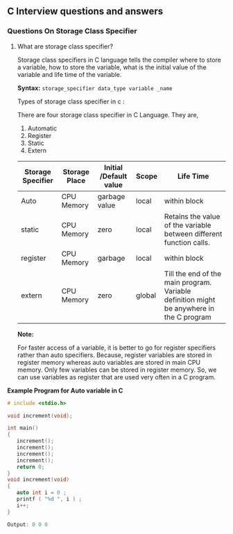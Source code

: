 ## C Interview questions and answers

 
### Questions On Storage Class Specifier

1. What are storage class specifier?

   Storage class specifiers in C language tells the compiler where to store a variable, how to store the variable, what is the initial value of the variable and life time of the variable.
   
   **Syntax:** `storage_specifier data_type variable _name`

   Types of storage class specifier in c :
   
   There are four storage class specifier in C Language. They are,
   
   1. Automatic
   2. Register
   3. Static
   4. Extern
   
   
   Storage Specifier | Storage Place | Initial /Default value | Scope | Life Time |
   ----------------- | ------------- | ---------------------- | ----- | --------- |
     Auto | CPU Memory | garbage value | local | within block |
     static | CPU Memory | zero | local | Retains the value of the variable between different function calls. | 
     register | CPU Memory | garbage | local | within block | 
     extern | CPU Memory | zero | global | Till the end of the main program. Variable definition might be anywhere in the C program  |
     
     **Note:**
     
      For faster access of a variable, it is better to go for register specifiers rather than auto specifiers.
      Because, register variables are stored in register memory whereas auto variables are stored in main CPU memory.
      Only few variables can be stored in register memory. So, we can use variables as register that are used very often in a C program.

**Example Program for Auto variable in C**
      
```c
# include <stdio.h>

void increment(void);

int main()
{
   increment();
   increment();
   increment();
   increment();
   return 0;
}
void increment(void)
{
   auto int i = 0 ;
   printf ( "%d ", i ) ;
   i++;
}

Output: 0 0 0
```
